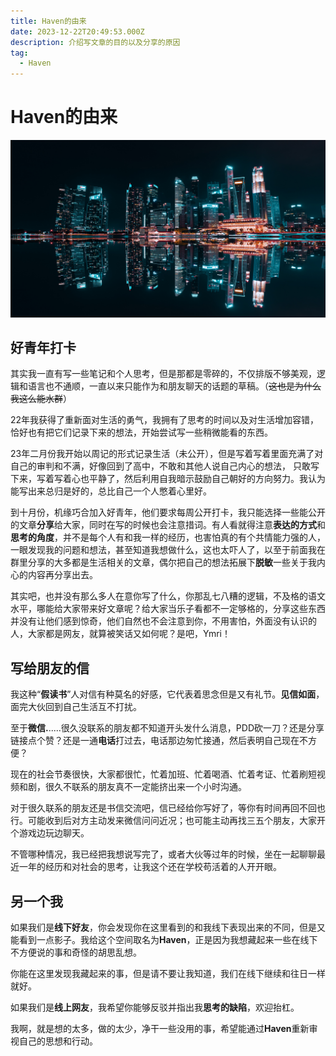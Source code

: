 ```yaml
---
title: Haven的由来
date: 2023-12-22T20:49:53.000Z
description: 介绍写文章的目的以及分享的原因
tag:
  - Haven
---
```

# Haven的由来
![](images/ec14fd7bd28932c9cb6ff76eb0e22a67.jpeg)

## 好青年打卡
其实我一直有写一些笔记和个人思考，但是那都是零碎的，不仅排版不够美观，逻辑和语言也不通顺，一直以来只能作为和朋友聊天的话题的草稿。（~~这也是为什么我这么能水群~~）



22年我获得了重新面对生活的勇气，我拥有了思考的时间以及对生活增加容错，恰好也有把它们记录下来的想法，开始尝试写一些稍微能看的东西。



23年二月份我开始以周记的形式记录生活（未公开），但是写着写着里面充满了对自己的审判和不满，好像回到了高中，不敢和其他人说自己内心的想法， 只敢写下来，写着写着心也平静了，然后利用自我暗示鼓励自己朝好的方向努力。我认为能写出来总归是好的，总比自己一个人憋着心里好。



到十月份，机缘巧合加入好青年，他们要求每周公开打卡，我只能选择一些能公开的文章**分享**给大家，同时在写的时候也会注意措词。有人看就得注意**表达的方式**和**思考的角度**，并不是每个人有和我一样的经历，也害怕真的有个共情能力强的人，一眼发现我的问题和想法，甚至知道我想做什么，这也太吓人了，以至于前面我在群里分享的大多都是生活相关的文章，偶尔把自己的想法拓展下**脱敏**一些关于我内心的内容再分享出去。



其实吧，也并没有那么多人在意你写了什么，你那乱七八糟的逻辑，不及格的语文水平，哪能给大家带来好文章呢？给大家当乐子看都不一定够格的，分享这些东西并没有让他们感到惊奇，他们自然也不会注意到你，不用害怕，外面没有认识的人，大家都是网友，就算被笑话又如何呢？是吧，Ymri！



## 写给朋友的信
我这种“**假读书**”人对信有种莫名的好感，它代表着思念但是又有礼节。**见信如面**，面完大伙回到自己生活互不打扰。



至于**微信.**.....很久没联系的朋友都不知道开头发什么消息，PDD砍一刀？还是分享链接点个赞？还是一通**电话**打过去，电话那边匆忙接通，然后表明自己现在不方便？



现在的社会节奏很快，大家都很忙，忙着加班、忙着喝酒、忙着考证、忙着刷短视频和剧，很久不联系的朋友真不一定能挤出来一个小时沟通。



对于很久联系的朋友还是书信交流吧，信已经给你写好了，等你有时间再回不回也行。可能收到后对方主动发来微信问问近况；也可能主动再找三五个朋友，大家开个游戏边玩边聊天。



不管哪种情况，我已经把我想说写完了，或者大伙等过年的时候，坐在一起聊聊最近一年的经历和对社会的思考，让我这个还在学校苟活着的人开开眼。



## 另一个我
如果我们是**线下好友**，你会发现你在这里看到的和我线下表现出来的不同，但是又能看到一点影子。我给这个空间取名为**Haven**，正是因为我想藏起来一些在线下不方便说的事和奇怪的胡思乱想。



你能在这里发现我藏起来的事，但是请不要让我知道，我们在线下继续和往日一样就好。



如果我们是**线上网友**，我希望你能够反驳并指出我**思考的缺陷**，欢迎抬杠。



我啊，就是想的太多，做的太少，净干一些没用的事，希望能通过**Haven**重新审视自己的思想和行动。




